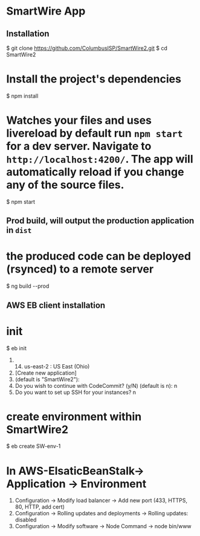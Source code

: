 # SmartWire App

## Installation
$ git clone https://github.com/ColumbusISP/SmartWire2.git
$ cd SmartWire2
# Install the project's dependencies
$ npm install
# Watches your files and uses livereload by default run `npm start` for a dev server. Navigate to `http://localhost:4200/`. The app will automatically reload if you change any of the source files.
$ npm start
## Prod build, will output the production application in `dist`
# the produced code can be deployed (rsynced) to a remote server
$ ng build --prod
## AWS EB client installation 
# init
$ eb init 
1. 14) us-east-2 : US East (Ohio)
2. [Create new application]
3. (default is "SmartWire2"): 
4. Do you wish to continue with CodeCommit? (y/N) (default is n): n
5. Do you want to set up SSH for your instances? n

# create environment within SmartWire2
$ eb create SW-env-1

# In AWS-ElsaticBeanStalk-> Application -> Environment
1. Configuration -> Modify load balancer -> Add new port (433, HTTPS, 80, HTTP, add cert)
2. Configuration -> Rolling updates and deployments -> Rolling updates: disabled
3. Configuration -> Modify software -> Node Command -> node bin/www
